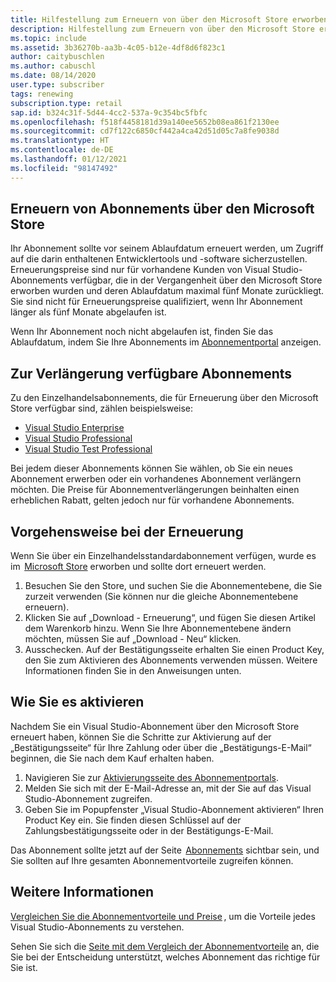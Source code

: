 ```yaml
---
title: Hilfestellung zum Erneuern von über den Microsoft Store erworbenen Visual Studio-Abonnements.
description: Hilfestellung zum Erneuern von über den Microsoft Store erworbenen Visual Studio-Abonnements.
ms.topic: include
ms.assetid: 3b36270b-aa3b-4c05-b12e-4df8d6f823c1
author: caitybuschlen
ms.author: cabuschl
ms.date: 08/14/2020
user.type: subscriber
tags: renewing
subscription.type: retail
sap.id: b324c31f-5d44-4cc2-537a-9c354bc5fbfc
ms.openlocfilehash: f518f4458181d39a140ee5652b08ea861f2130ee
ms.sourcegitcommit: cd7f122c6850cf442a4ca42d51d05c7a8fe9038d
ms.translationtype: HT
ms.contentlocale: de-DE
ms.lasthandoff: 01/12/2021
ms.locfileid: "98147492"
---
```

## <a name="renewing-subscriptions-through-microsoft-store"></a>Erneuern von Abonnements über den Microsoft Store 

Ihr Abonnement sollte vor seinem Ablaufdatum erneuert werden, um Zugriff auf die darin enthaltenen Entwicklertools und -software sicherzustellen. Erneuerungspreise sind nur für vorhandene Kunden von Visual Studio-Abonnements verfügbar, die in der Vergangenheit über den Microsoft Store erworben wurden und deren Ablaufdatum maximal fünf Monate zurückliegt. Sie sind nicht für Erneuerungspreise qualifiziert, wenn Ihr Abonnement länger als fünf Monate abgelaufen ist. 

Wenn Ihr Abonnement noch nicht abgelaufen ist, finden Sie das Ablaufdatum, indem Sie Ihre Abonnements im [Abonnementportal](https://my.visualstudio.com/subscriptions) anzeigen. 

## <a name="subscriptions-available-for-renewal"></a>Zur Verlängerung verfügbare Abonnements

Zu den Einzelhandelsabonnements, die für Erneuerung über den Microsoft Store verfügbar sind, zählen beispielsweise: 

* [Visual Studio Enterprise](https://www.microsoft.com/en-us/p/visual-studio-enterprise-subscription/DG7GMGF0DST4/0003?rtc=1&activetab=pivot:overviewtab) 
* [Visual Studio Professional](https://www.microsoft.com/p/visual-studio-professional-subscription/dg7gmgf0dst3?activetab=pivot%3aoverviewtab) 
* [Visual Studio Test Professional](https://www.microsoft.com/p/visual-studio-test-professional-subscription/dg7gmgf0dst6?activetab=pivot%3aoverviewtab) 

Bei jedem dieser Abonnements können Sie wählen, ob Sie ein neues Abonnement erwerben oder ein vorhandenes Abonnement verlängern möchten. Die Preise für Abonnementverlängerungen beinhalten einen erheblichen Rabatt, gelten jedoch nur für vorhandene Abonnements.  

## <a name="how-to-renew"></a>Vorgehensweise bei der Erneuerung 

Wenn Sie über ein Einzelhandelsstandardabonnement verfügen, wurde es im  [Microsoft Store](https://www.microsoft.com/store) erworben und sollte dort erneuert werden.  

1. Besuchen Sie den Store, und suchen Sie die Abonnementebene, die Sie zurzeit verwenden (Sie können nur die gleiche Abonnementebene erneuern). 
1. Klicken Sie auf „Download - Erneuerung“, und fügen Sie diesen Artikel dem Warenkorb hinzu. Wenn Sie Ihre Abonnementebene ändern möchten, müssen Sie auf „Download - Neu“ klicken.  
1. Ausschecken. Auf der Bestätigungsseite erhalten Sie einen Product Key, den Sie zum Aktivieren des Abonnements verwenden müssen. Weitere Informationen finden Sie in den Anweisungen unten. 

## <a name="how-to-activate"></a>Wie Sie es aktivieren  

Nachdem Sie ein Visual Studio-Abonnement über den Microsoft Store erneuert haben, können Sie die Schritte zur Aktivierung auf der „Bestätigungsseite“ für Ihre Zahlung oder über die „Bestätigungs-E-Mail“ beginnen, die Sie nach dem Kauf erhalten haben. 

1. Navigieren Sie zur [Aktivierungsseite des Abonnementportals](https://my.visualstudio.com/subscriptions/activate). 
1. Melden Sie sich mit der E-Mail-Adresse an, mit der Sie auf das Visual Studio-Abonnement zugreifen. 
1. Geben Sie im Popupfenster „Visual Studio-Abonnement aktivieren“ Ihren Product Key ein. Sie finden diesen Schlüssel auf der Zahlungsbestätigungsseite oder in der Bestätigungs-E-Mail. 

Das Abonnement sollte jetzt auf der Seite  [Abonnements](https://my.visualstudio.com/subscriptions) sichtbar sein, und Sie sollten auf Ihre gesamten Abonnementvorteile zugreifen können. 

## <a name="more-information"></a>Weitere Informationen 

[Vergleichen Sie die Abonnementvorteile und Preise](https://visualstudio.microsoft.com/vs/pricing/) , um die Vorteile jedes Visual Studio-Abonnements zu verstehen. 

Sehen Sie sich die [Seite mit dem Vergleich der Abonnementvorteile](https://visualstudio.microsoft.com/vs/benefits/) an, die Sie bei der Entscheidung unterstützt, welches Abonnement das richtige für Sie ist.